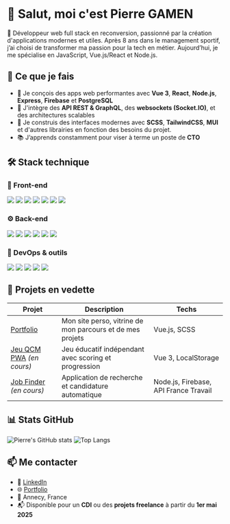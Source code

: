 # 👋 Salut, moi c'est Pierre GAMEN

🎯 Développeur web full stack en reconversion, passionné par la création d'applications modernes et utiles. Après 8 ans dans le management sportif, j’ai choisi de transformer ma passion pour la tech en métier. Aujourd’hui, je me spécialise en JavaScript, Vue.js/React et Node.js.

## 🚀 Ce que je fais

- 🧠 Je conçois des apps web performantes avec **Vue 3**, **React**, **Node.js**, **Express**, **Firebase** et **PostgreSQL**
- 🧩 J'intègre des **API REST & GraphQL**, des **websockets (Socket.IO)**, et des architectures scalables
- 📱 Je construis des interfaces modernes avec **SCSS**, **TailwindCSS**, **MUI** et d'autres librairies en fonction des besoins du projet.
- 📚 J’apprends constamment pour viser à terme un poste de **CTO**

## 🛠️ Stack technique

### 🎨 Front-end

<p align="left">
  <img src="https://img.shields.io/badge/Vue.js-42b883?style=for-the-badge&logo=vue.js&logoColor=fff" />
  <img src="https://img.shields.io/badge/React-61DAFB?style=for-the-badge&logo=react&logoColor=000" />
  <img src="https://img.shields.io/badge/Next.js-000000?style=for-the-badge&logo=next.js&logoColor=fff" />
  <img src="https://img.shields.io/badge/Vite-646CFF?style=for-the-badge&logo=vite&logoColor=fff" />
  <img src="https://img.shields.io/badge/TailwindCSS-38B2AC?style=for-the-badge&logo=tailwind-css&logoColor=fff" />
  <img src="https://img.shields.io/badge/SCSS-CC6699?style=for-the-badge&logo=sass&logoColor=fff" />
  <img src="https://img.shields.io/badge/JavaScript-F7DF1E?style=for-the-badge&logo=javascript&logoColor=000" />
</p>

### ⚙️ Back-end

<p align="left">
  <img src="https://img.shields.io/badge/Node.js-339933?style=for-the-badge&logo=node.js&logoColor=fff" />
  <img src="https://img.shields.io/badge/Express-000000?style=for-the-badge&logo=express&logoColor=fff" />
  <img src="https://img.shields.io/badge/REST_API-FF6F00?style=for-the-badge&logo=api&logoColor=fff" />
  <img src="https://img.shields.io/badge/GraphQL-E10098?style=for-the-badge&logo=graphql&logoColor=fff" />
  <img src="https://img.shields.io/badge/Socket.io-010101?style=for-the-badge&logo=socket.io&logoColor=fff" />
  <img src="https://img.shields.io/badge/PostgreSQL-336791?style=for-the-badge&logo=postgresql&logoColor=fff" />
</p>

### 🧪 DevOps & outils

<p align="left">
  <img src="https://img.shields.io/badge/Firebase-FFCA28?style=for-the-badge&logo=firebase&logoColor=000" />
  <img src="https://img.shields.io/badge/Vercel-000000?style=for-the-badge&logo=vercel&logoColor=fff" />
  <img src="https://img.shields.io/badge/Netlify-00C7B7?style=for-the-badge&logo=netlify&logoColor=fff" />
  <img src="https://img.shields.io/badge/Git-F05032?style=for-the-badge&logo=git&logoColor=fff" />
  <img src="https://img.shields.io/badge/GitHub-181717?style=for-the-badge&logo=github&logoColor=fff" />
</p>

## 💼 Projets en vedette

| Projet | Description | Techs |
|--------|-------------|-------|
| [Portfolio](https://pierre-gamen.netlify.app/) | Mon site perso, vitrine de mon parcours et de mes projets | Vue.js, SCSS |
| [Jeu QCM PWA](#) *(en cours)* | Jeu éducatif indépendant avec scoring et progression | Vue 3, LocalStorage |
| [Job Finder](#) *(en cours)* | Application de recherche et candidature automatique | Node.js, Firebase, API France Travail |

## 📊 Stats GitHub

![Pierre's GitHub stats](https://github-readme-stats.vercel.app/api?username=PierreGAMEN&show_icons=true&theme=default&hide=stars)
![Top Langs](https://github-readme-stats.vercel.app/api/top-langs/?username=PierreGAMEN&layout=compact&hide=html)

## 📫 Me contacter

- 💼 [LinkedIn](https://www.linkedin.com/in/pierre-gamen/)
- 🌐 [Portfolio](https://pierre-gamen.netlify.app/)
- 📍 Annecy, France
- 📬 Disponible pour un **CDI** ou des **projets freelance** à partir du **1er mai 2025**


